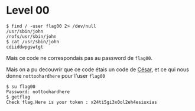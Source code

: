 # Level 00

```
$ find / -user flag00 2> /dev/null
/usr/sbin/john
/rofs/usr/sbin/john
$ cat /usr/sbin/john
cdiiddwpgswtgt
```
Mais ce code ne correspondais pas au password de `flag00`.

Mais on a pu decouvrir que ce code étais un code de [César](https://www.dcode.fr/chiffre-cesar), et ce qui nous donne `nottoohardhere` pour l'user `flag00`
````
$ su flag00
Password: nottoohardhere
$ getflag
Check flag.Here is your token : x24ti5gi3x0ol2eh4esiuxias
````
